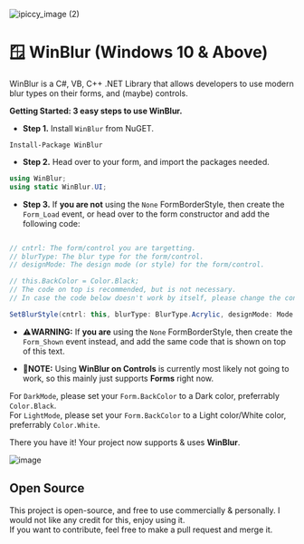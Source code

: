 ![ipiccy_image (2)](https://user-images.githubusercontent.com/84229419/210152610-2e2dcac6-a9de-4b8d-97fd-c0b16340cf95.jpg)
# 🪟 WinBlur (Windows 10 & Above)
WinBlur is a C#, VB, C++ .NET Library that allows developers to use modern blur types on their forms, and (maybe) controls.

**Getting Started: __3 easy steps__ to use WinBlur.**

- **Step 1.** Install `WinBlur` from NuGET.

```
Install-Package WinBlur
```

- **Step 2.** Head over to your form, and import the packages needed.

```cs
using WinBlur;
using static WinBlur.UI;
```

- **Step 3.** If **you are not** using the `None` FormBorderStyle, then create the `Form_Load` event, or head over to the form constructor and add the following code:

```cs

// cntrl: The form/control you are targetting.
// blurType: The blur type for the form/control.
// designMode: The design mode (or style) for the form/control.

// this.BackColor = Color.Black;
// The code on top is recommended, but is not necessary.
// In case the code below doesn't work by itself, please change the control/form BackColor to Black/White.

SetBlurStyle(cntrl: this, blurType: BlurType.Acrylic, designMode: Mode.DarkMode);
```

- ⚠️**WARNING:** If **you are** using the `None` FormBorderStyle, then create the `Form_Shown` event instead, and add the same code that is shown on top of this text.

- 📝**NOTE:** Using **WinBlur on Controls** is currently most likely not going to work, so this mainly just supports **Forms** right now.

For `DarkMode`, please set your `Form.BackColor` to a Dark color, preferrably `Color.Black`.\
For `LightMode`, please set your `Form.BackColor` to a Light color/White color, preferrably `Color.White`.

There you have it!
Your project now supports & uses **WinBlur**.

![image](https://user-images.githubusercontent.com/84229419/210150565-e05c47d0-7a63-4381-8cb2-5ba9ed278ffa.png)

## Open Source

This project is open-source, and free to use commercially & personally. I would not like any credit for this, enjoy using it.\
If you want to contribute, feel free to make a pull request and merge it.
